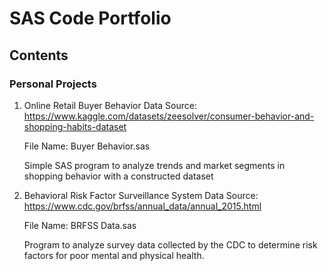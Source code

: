 # SAS Code Portfolio
## Contents 
### Personal Projects 

1. Online Retail Buyer Behavior
   Data Source: https://www.kaggle.com/datasets/zeesolver/consumer-behavior-and-shopping-habits-dataset
   
   File Name: Buyer Behavior.sas
   
   Simple SAS program to analyze trends and market segments in shopping behavior with a constructed dataset
   
2. Behavioral Risk Factor Surveillance System
   Data Source: https://www.cdc.gov/brfss/annual_data/annual_2015.html
   
   File Name: BRFSS Data.sas
   
   Program to analyze survey data collected by the CDC to determine risk factors for poor mental and physical health.

   

   


